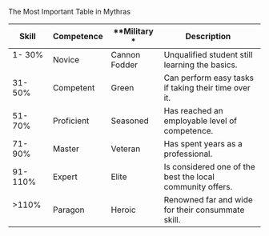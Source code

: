 The Most Important Table in Mythras

|**Skill** |**Competence**|**Military *  |**Description**                                               |
|----------|--------------|--------------|--------------------------------------------------------------|
| 1- 30%   |Novice        |Cannon Fodder |Unqualified student still learning the basics.                |
|31- 50%   |Competent     |Green         |Can perform easy tasks if taking their time over it.          |
|51- 70%   |Proficient    |Seasoned      |Has reached an employable level of competence.                |
|71- 90%   |Master        |Veteran       |Has spent years as a professional.                            |
|91-110%   |Expert        |Elite         |Is considered one of the best the local community offers.     |
|  >110%   |Paragon       |Heroic        |Renowned far and wide for their consummate skill.             |